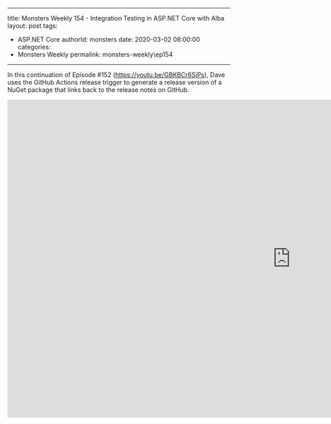 
---
title: Monsters Weekly 154 -  Integration Testing in ASP.NET Core with Alba
layout: post
tags: 
  - ASP.NET Core
authorId: monsters
date: 2020-03-02 08:00:00
categories:
  - Monsters Weekly
permalink: monsters-weekly\ep154
---

In this continuation of Episode #152 (https://youtu.be/GBKBCr6SjPs), Dave uses the GitHub Actions release trigger to generate a release version of a NuGet package that links back to the release notes on GitHub.

<iframe width="1280" height="720" src="https://www.youtube.com/embed/XKRg6j_4WP8" frameborder="0" allow="accelerometer; autoplay; encrypted-media; gyroscope; picture-in-picture" allowfullscreen></iframe>
